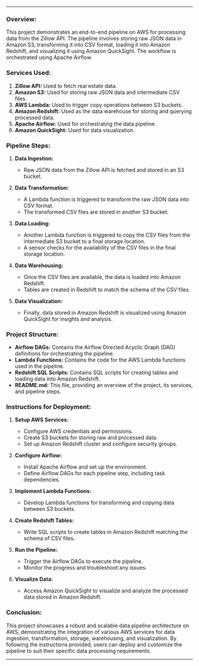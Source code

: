 
---

### Overview:
This project demonstrates an end-to-end pipeline on AWS for processing data from the Zillow API. The pipeline involves storing raw JSON data in Amazon S3, transforming it into CSV format, loading it into Amazon Redshift, and visualizing it using Amazon QuickSight. The workflow is orchestrated using Apache Airflow.

### Services Used:
1. **Zillow API:** Used to fetch real estate data.
2. **Amazon S3:** Used for storing raw JSON data and intermediate CSV files.
3. **AWS Lambda:** Used to trigger copy operations between S3 buckets.
4. **Amazon Redshift:** Used as the data warehouse for storing and querying processed data.
5. **Apache Airflow:** Used for orchestrating the data pipeline.
6. **Amazon QuickSight:** Used for data visualization.

### Pipeline Steps:
1. **Data Ingestion:**
   - Raw JSON data from the Zillow API is fetched and stored in an S3 bucket.

2. **Data Transformation:**
   - A Lambda function is triggered to transform the raw JSON data into CSV format.
   - The transformed CSV files are stored in another S3 bucket.

3. **Data Loading:**
   - Another Lambda function is triggered to copy the CSV files from the intermediate S3 bucket to a final storage location.
   - A sensor checks for the availability of the CSV files in the final storage location.

4. **Data Warehousing:**
   - Once the CSV files are available, the data is loaded into Amazon Redshift.
   - Tables are created in Redshift to match the schema of the CSV files.

5. **Data Visualization:**
   - Finally, data stored in Amazon Redshift is visualized using Amazon QuickSight for insights and analysis.

### Project Structure:
- **Airflow DAGs:** Contains the Airflow Directed Acyclic Graph (DAG) definitions for orchestrating the pipeline.
- **Lambda Functions:** Contains the code for the AWS Lambda functions used in the pipeline.
- **Redshift SQL Scripts:** Contains SQL scripts for creating tables and loading data into Amazon Redshift.
- **README.md:** This file, providing an overview of the project, its services, and pipeline steps.

### Instructions for Deployment:
1. **Setup AWS Services:**
   - Configure AWS credentials and permissions.
   - Create S3 buckets for storing raw and processed data.
   - Set up Amazon Redshift cluster and configure security groups.

2. **Configure Airflow:**
   - Install Apache Airflow and set up the environment.
   - Define Airflow DAGs for each pipeline step, including task dependencies.

3. **Implement Lambda Functions:**
   - Develop Lambda functions for transforming and copying data between S3 buckets.

4. **Create Redshift Tables:**
   - Write SQL scripts to create tables in Amazon Redshift matching the schema of CSV files.

5. **Run the Pipeline:**
   - Trigger the Airflow DAGs to execute the pipeline.
   - Monitor the progress and troubleshoot any issues.

6. **Visualize Data:**
   - Access Amazon QuickSight to visualize and analyze the processed data stored in Amazon Redshift.

### Conclusion:
This project showcases a robust and scalable data pipeline architecture on AWS, demonstrating the integration of various AWS services for data ingestion, transformation, storage, warehousing, and visualization. By following the instructions provided, users can deploy and customize the pipeline to suit their specific data processing requirements.

---
